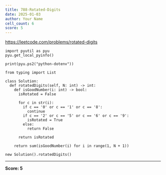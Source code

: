 ```yaml
---
title: 788-Rotated-Digits
date: 2025-01-03
author: Your Name
cell_count: 6
score: 5
---
```


https://leetcode.com/problems/rotated-digits


```
import pyutil as pyu
pyu.get_local_pyinfo()
```


```
print(pyu.ps2("python-dotenv"))
```


```
from typing import List
```


```
class Solution:
  def rotatedDigits(self, N: int) -> int:
    def isGoodNumber(i: int) -> bool:
      isRotated = False

      for c in str(i):
        if c == '0' or c == '1' or c == '8':
          continue
        if c == '2' or c == '5' or c == '6' or c == '9':
          isRotated = True
        else:
          return False

      return isRotated

    return sum(isGoodNumber(i) for i in range(1, N + 1))
```


```
new Solution().rotatedDigits()
```


---
**Score: 5**